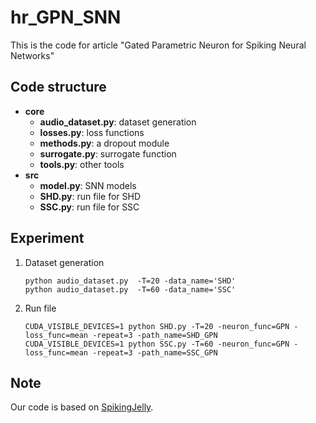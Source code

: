 # hr_GPN_SNN
This is the code for article "Gated Parametric Neuron for Spiking Neural Networks"
## Code structure
* **core**
  * **audio_dataset.py**: dataset generation
  * **losses.py**: loss functions
  * **methods.py**: a dropout module
  * **surrogate.py**: surrogate function
  * **tools.py**: other tools
* **src**
    * **model.py**: SNN models
    * **SHD.py**: run file for SHD
    * **SSC.py**: run file for SSC
## Experiment
1. Dataset generation
   ```
   python audio_dataset.py  -T=20 -data_name='SHD'
   python audio_dataset.py  -T=60 -data_name='SSC'
   ```
2. Run file
   ```
   CUDA_VISIBLE_DEVICES=1 python SHD.py -T=20 -neuron_func=GPN -loss_func=mean -repeat=3 -path_name=SHD_GPN
   CUDA_VISIBLE_DEVICES=1 python SSC.py -T=60 -neuron_func=GPN -loss_func=mean -repeat=3 -path_name=SSC_GPN
   ```
## Note
Our code is based on [SpikingJelly](https://github.com/fangwei123456/spikingjelly).
